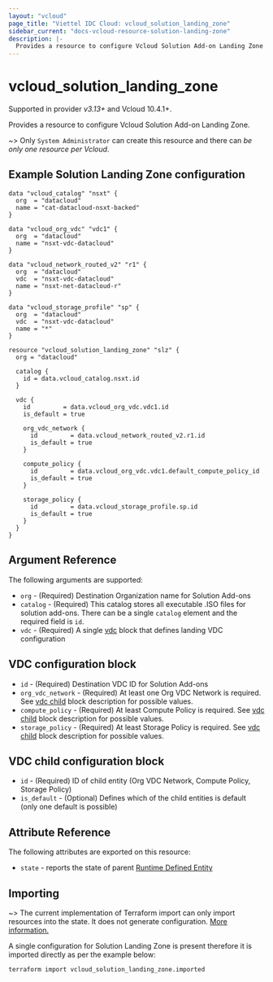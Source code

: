 ```yaml
---
layout: "vcloud"
page_title: "Viettel IDC Cloud: vcloud_solution_landing_zone"
sidebar_current: "docs-vcloud-resource-solution-landing-zone"
description: |-
  Provides a resource to configure Vcloud Solution Add-on Landing Zone
---
```


# vcloud\_solution\_landing\_zone

Supported in provider *v3.13+* and Vcloud 10.4.1+.

Provides a resource to configure Vcloud Solution Add-on Landing Zone.

~> Only `System Administrator` can create this resource and there can *be only one resource per Vcloud*.

## Example Solution Landing Zone configuration

```hcl
data "vcloud_catalog" "nsxt" {
  org  = "datacloud"
  name = "cat-datacloud-nsxt-backed"
}

data "vcloud_org_vdc" "vdc1" {
  org  = "datacloud"
  name = "nsxt-vdc-datacloud"
}

data "vcloud_network_routed_v2" "r1" {
  org  = "datacloud"
  vdc  = "nsxt-vdc-datacloud"
  name = "nsxt-net-datacloud-r"
}

data "vcloud_storage_profile" "sp" {
  org  = "datacloud"
  vdc  = "nsxt-vdc-datacloud"
  name = "*"
}

resource "vcloud_solution_landing_zone" "slz" {
  org = "datacloud"

  catalog {
    id = data.vcloud_catalog.nsxt.id
  }

  vdc {
    id         = data.vcloud_org_vdc.vdc1.id
    is_default = true

    org_vdc_network {
      id         = data.vcloud_network_routed_v2.r1.id
      is_default = true
    }

    compute_policy {
      id         = data.vcloud_org_vdc.vdc1.default_compute_policy_id
      is_default = true
    }

    storage_policy {
      id         = data.vcloud_storage_profile.sp.id
      is_default = true
    }
  }
}
```

## Argument Reference

The following arguments are supported:

* `org` - (Required) Destination Organization name for Solution Add-ons
* `catalog` - (Required) This catalog stores all executable .ISO files for solution add-ons. There
  can be a single `catalog` element and the required field is `id`.
* `vdc` - (Required)  A single [vdc](#vdc) block that defines landing VDC configuration

<a id="vdc"></a>
## VDC configuration block

* `id` - (Required) Destination VDC ID for Solution Add-ons
* `org_vdc_network` - (Required) At least one Org VDC Network is required. See [vdc
  child](#vdc-child) block description for possible values.
* `compute_policy` - (Required) At least Compute Policy is required. See [vdc child](#vdc-child)
  block description for possible values.
* `storage_policy` - (Required) At least Storage Policy is required. See [vdc child](#vdc-child)
  block description for possible values.


<a id="vdc-child"></a>
## VDC child configuration block

* `id` - (Required) ID of child entity (Org VDC Network, Compute Policy, Storage Policy)
* `is_default` - (Optional) Defines which of the child entities is default (only one default is
  possible)

## Attribute Reference

The following attributes are exported on this resource:

* `state` - reports the state of parent [Runtime Defined
  Entity](/providers/vmware/vcloud/latest/docs/resources/rde)

## Importing

~> The current implementation of Terraform import can only import resources into the state.
It does not generate configuration. [More information.](https://www.terraform.io/docs/import/)

A single configuration for Solution Landing Zone is present therefore it is imported directly as per
the example below:

```
terraform import vcloud_solution_landing_zone.imported
```

[docs-import]: https://www.terraform.io/docs/import/